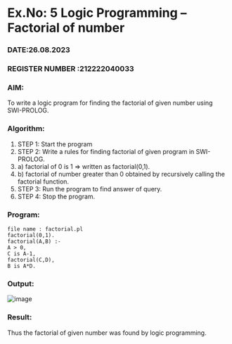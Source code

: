 # Ex.No: 5   Logic Programming – Factorial of number                                            

### DATE:26.08.2023
### REGISTER NUMBER :212222040033 
### AIM: 
To  write  a logic program for finding the factorial of given number using SWI-PROLOG. 
### Algorithm:
1. STEP 1: Start the program
2. STEP 2:  Write a rules for finding factorial of given program in SWI-PROLOG.
3.   a)	factorial of 0 is 1 => written as factorial(0,1).
4.   b)	factorial of number greater than 0 obtained by recursively calling the factorial    function.
5. STEP 3: Run the program  to find answer of  query.
6. STEP 4: Stop the program.

### Program:
```
file name : factorial.pl
factorial(0,1).
factorial(A,B) :-
A > 0,
C is A-1,
factorial(C,D),
B is A*D.
```
### Output:

![image](https://github.com/dineshmohan24102004/AI_Lab_2023-24/assets/119478475/7dc4b7e4-48ea-4a33-98cf-ab302fb754d7)

### Result:
Thus the factorial of given number was found by logic programming. 
